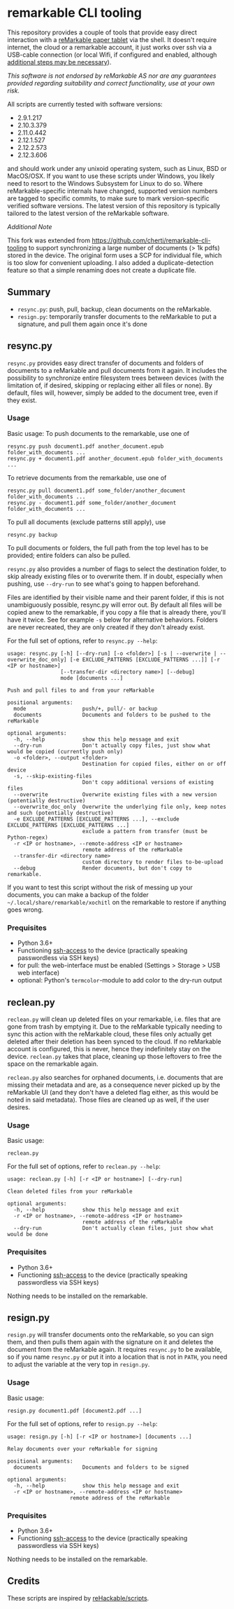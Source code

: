 # remarkable CLI tooling

This repository provides a couple of tools that provide easy direct interaction with a [reMarkable paper tablet](https://remarkable.com) via the shell.
It doesn't require internet, the cloud or a remarkable account, it just works over ssh via a USB-cable connection (or local Wifi, if configured and enabled, although [additional steps may be necessary](https://www.reddit.com/r/RemarkableTablet/comments/edozpq/howto_access_the_web_interface_via_ssh/)).

*This software is not endorsed by reMarkable AS nor are any guarantees provided regarding suitability and correct functionality, use at your own risk.*

All scripts are currently tested with software versions:

  * 2.9.1.217
  * 2.10.3.379
  * 2.11.0.442
  * 2.12.1.527
  * 2.12.2.573
  * 2.12.3.606

and should work under any unixoid operating system, such as Linux, BSD or MacOS/OSX. If you want to use these scripts under Windows, you likely need to resort to the Windows Subsystem for Linux to do so.
Where reMarkable-specific internals have changed, supported version numbers are tagged to specific commits, to make sure to mark version-specific verified software versions.
The latest version of this repository is typically tailored to the latest version of the reMarkable software.

*Additional Note*

This fork was extended from https://github.com/cherti/remarkable-cli-tooling to
support synchronizing a large number of documents (> 1k pdfs) stored in the device.
The original form uses a SCP for individual file, which is too slow for convenient uploading.
I also added a duplicate-detection feature so that a simple renaming does not create a duplicate file.


## Summary

  * `resync.py`: push, pull, backup, clean documents on the reMarkable.
  * `resign.py`: temporarily transfer documents to the reMarkable to put a signature, and pull them again once it's done

## resync.py

`resync.py` provides easy direct transfer of documents and folders of documents to a reMarkable and pull documents from it again.
It includes the possibility to synchronize entire filesystem trees between devices (with the limitation of, if desired, skipping or replacing either all files or none).
By default, files will, however, simply be added to the document tree, even if they exist.

### Usage

Basic usage:
To push documents to the remarkable, use one of

    resync.py push document1.pdf another_document.epub folder_with_documents ...
    resync.py + document1.pdf another_document.epub folder_with_documents ...

To retrieve documents from the remarkable, use one of

    resync.py pull document1.pdf some_folder/another_document folder_with_documents ...
    resync.py - document1.pdf some_folder/another_document folder_with_documents ...

To pull all documents (exclude patterns still apply), use

    resync.py backup

To pull documents or folders, the full path from the top level has to be provided; entire folders can also be pulled.

`resync.py` also provides a number of flags to select the destination folder, to skip already existing files or to overwrite them.
If in doubt, especially when pushing, use `--dry-run` to see what's going to happen beforehand.

Files are identified by their visible name and their parent folder, if this is not unambiguously possible, resync.py will error out.
By default all files will be copied anew to the remarkable, if you copy a file that is already there, you'll have it twice. See for example `-s` below for alternative behaviors.
Folders are never recreated, they are only created if they don't already exist.

For the full set of options, refer to `resync.py --help`:

	usage: resync.py [-h] [--dry-run] [-o <folder>] [-s | --overwrite | --overwrite_doc_only] [-e EXCLUDE_PATTERNS [EXCLUDE_PATTERNS ...]] [-r <IP or hostname>]
					 [--transfer-dir <directory name>] [--debug]
					 mode [documents ...]

	Push and pull files to and from your reMarkable

	positional arguments:
	  mode                  push/+, pull/- or backup
	  documents             Documents and folders to be pushed to the reMarkable

	optional arguments:
	  -h, --help            show this help message and exit
	  --dry-run             Don't actually copy files, just show what would be copied (currently push only)
	  -o <folder>, --output <folder>
							Destination for copied files, either on or off device
	  -s, --skip-existing-files
							Don't copy additional versions of existing files
	  --overwrite           Overwrite existing files with a new version (potentially destructive)
	  --overwrite_doc_only  Overwrite the underlying file only, keep notes and such (potentially destructive)
	  -e EXCLUDE_PATTERNS [EXCLUDE_PATTERNS ...], --exclude EXCLUDE_PATTERNS [EXCLUDE_PATTERNS ...]
							exclude a pattern from transfer (must be Python-regex)
	  -r <IP or hostname>, --remote-address <IP or hostname>
							remote address of the reMarkable
	  --transfer-dir <directory name>
							custom directory to render files to-be-upload
	  --debug               Render documents, but don't copy to remarkable.

If you want to test this script without the risk of messing up your documents, you can make a backup of the folder `~/.local/share/remarkable/xochitl` on the remarkable to restore if anything goes wrong.


### Prequisites

  * Python 3.6+
  * Functioning [ssh-access](https://remarkablewiki.com/tech/ssh#passwordless_login_with_ssh_keys) to the device (practically speaking passwordless via SSH keys)
  * for pull: the web-interface must be enabled (Settings > Storage > USB web interface)
  * optional: Python's `termcolor`-module to add color to the dry-run output

## reclean.py

`reclean.py` will clean up deleted files on your remarkable, i.e. files that are gone from trash by emptying it. Due to the reMarkable typically needing to sync this action with the reMarkable cloud, these files only actually get deleted after their deletion has been synced to the cloud. If no reMarkable account is configured, this is never, hence they indefinitely stay on the device. `reclean.py` takes that place, cleaning up those leftovers to free the space on the remarkable again.

`reclean.py` also searches for orphaned documents, i.e. documents that are missing their metadata and are, as a consequence never picked up by the reMarkable UI (and they don't have a deleted flag either, as this would be noted in said metadata). Those files are cleaned up as well, if the user desires.

### Usage

Basic usage:

    reclean.py

For the full set of options, refer to `reclean.py --help`:

	usage: reclean.py [-h] [-r <IP or hostname>] [--dry-run]
	
	Clean deleted files from your reMarkable
	
	optional arguments:
	  -h, --help            show this help message and exit
	  -r <IP or hostname>, --remote-address <IP or hostname>
	                        remote address of the reMarkable
	  --dry-run             Don't actually clean files, just show what would be done

### Prequisites
  * Python 3.6+
  * Functioning [ssh-access](https://remarkablewiki.com/tech/ssh#passwordless_login_with_ssh_keys) to the device (practically speaking passwordless via SSH keys)

Nothing needs to be installed on the remarkable.


## resign.py

`resign.py` will transfer documents onto the reMarkable, so you can sign them, and then pulls them again with the signature on it and deletes the document from the reMarkable again.
It requires `resync.py` to be available, so if you name `resync.py` or put it into a location that is not in `PATH`, you need to adjust the variable at the very top in `resign.py`.

### Usage

Basic usage:

    resign.py document1.pdf [document2.pdf ...]

For the full set of options, refer to `resign.py --help`:

	usage: resign.py [-h] [-r <IP or hostname>] [documents ...]
	
	Relay documents over your reMarkable for signing
	
	positional arguments:
	  documents             Documents and folders to be signed
	
	optional arguments:
	  -h, --help            show this help message and exit
	  -r <IP or hostname>, --remote-address <IP or hostname>
                        remote address of the reMarkable

### Prequisites
  * Python 3.6+
  * Functioning [ssh-access](https://remarkablewiki.com/tech/ssh#passwordless_login_with_ssh_keys) to the device (practically speaking passwordless via SSH keys)

Nothing needs to be installed on the remarkable.


## Credits

These scripts are inspired by [reHackable/scripts](https://github.com/reHackable/scripts).
